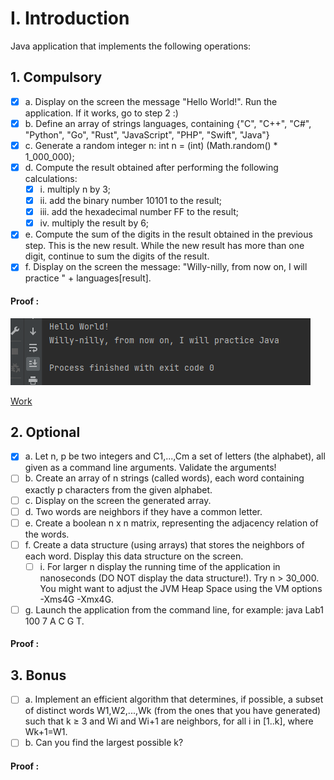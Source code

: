 # I. Introduction

Java application that implements the following operations:

## 1. Compulsory


- [x] a. Display on the screen the message "Hello World!". Run the application. If it works, go to step 2 :)
- [x] b. Define an array of strings languages, containing {"C", "C++", "C#", "Python", "Go", "Rust", "JavaScript", "PHP", "Swift", "Java"}
- [x] c. Generate a random integer n: int n = (int) (Math.random() * 1_000_000);
- [x] d. Compute the result obtained after performing the following calculations:
  - [x] i. multiply n by 3;
  - [x] ii. add the binary number 10101 to the result;
  - [x] iii. add the hexadecimal number FF to the result;
  - [x] iv. multiply the result by 6;
- [x] e. Compute the sum of the digits in the result obtained in the previous step. This is the new result. While the new result has more than one digit, continue to sum the digits of the result.
- [x] f. Display on the screen the message: "Willy-nilly, from now on, I will practice " + languages[result].

#### Proof :

![Introduction](res/I1.png)

[Work](src/Introduction/Compulsory.java)

## 2. Optional

- [x] a. Let n, p be two integers and C1,...,Cm a set of letters (the alphabet), all given as a command line arguments. Validate the arguments!
- [ ] b. Create an array of n strings (called words), each word containing exactly p characters from the given alphabet.
- [ ] c. Display on the screen the generated array.
- [ ] d. Two words are neighbors if they have a common letter.
- [ ] e. Create a boolean n x n matrix, representing the adjacency relation of the words.
- [ ] f. Create a data structure (using arrays) that stores the neighbors of each word. Display this data structure on the screen.
    - [ ] i. For larger n display the running time of the application in nanoseconds (DO NOT display the data structure!). Try n > 30_000. You might want to adjust the JVM Heap Space using the VM options -Xms4G -Xmx4G.
- [ ] g. Launch the application from the command line, for example: java Lab1 100 7 A C G T.

#### Proof :

## 3. Bonus


- [ ] a. Implement an efficient algorithm that determines, if possible, a subset of distinct words W1,W2,...,Wk (from the ones that you have generated) such that k ≥ 3 and Wi and Wi+1 are neighbors, for all i in [1..k], where Wk+1=W1.
- [ ] b. Can you find the largest possible k?

#### Proof :
